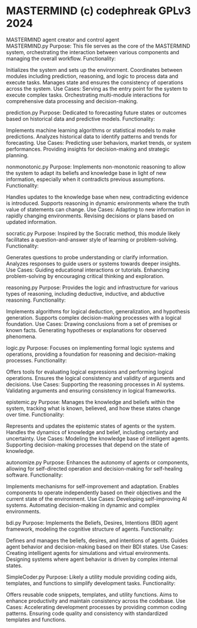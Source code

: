 # MASTERMIND (c) codephreak GPLv3 2024
MASTERMIND agent creator and control agent<br />
MASTERMIND.py
Purpose: This file serves as the core of the MASTERMIND system, orchestrating the interaction between various components and managing the overall workflow.
Functionality:

Initializes the system and sets up the environment.
Coordinates between modules including prediction, reasoning, and logic to process data and execute tasks.
Manages state and ensures the consistency of operations across the system.
Use Cases:
Serving as the entry point for the system to execute complex tasks.
Orchestrating multi-module interactions for comprehensive data processing and decision-making.

prediction.py
Purpose: Dedicated to forecasting future states or outcomes based on historical data and predictive models.
Functionality:

Implements machine learning algorithms or statistical models to make predictions.
Analyzes historical data to identify patterns and trends for forecasting.
Use Cases:
Predicting user behaviors, market trends, or system performances.
Providing insights for decision-making and strategic planning.

nonmonotonic.py
Purpose: Implements non-monotonic reasoning to allow the system to adapt its beliefs and knowledge base in light of new information, especially when it contradicts previous assumptions.
Functionality:

Handles updates to the knowledge base when new, contradicting evidence is introduced.
Supports reasoning in dynamic environments where the truth value of statements can change.
Use Cases:
Adapting to new information in rapidly changing environments.
Revising decisions or plans based on updated information.

socratic.py
Purpose: Inspired by the Socratic method, this module likely facilitates a question-and-answer style of learning or problem-solving.
Functionality:

Generates questions to probe understanding or clarify information.
Analyzes responses to guide users or systems towards deeper insights.
Use Cases:
Guiding educational interactions or tutorials.
Enhancing problem-solving by encouraging critical thinking and exploration.

reasoning.py
Purpose: Provides the logic and infrastructure for various types of reasoning, including deductive, inductive, and abductive reasoning.
Functionality:

Implements algorithms for logical deduction, generalization, and hypothesis generation.
Supports complex decision-making processes with a logical foundation.
Use Cases:
Drawing conclusions from a set of premises or known facts.
Generating hypotheses or explanations for observed phenomena.

logic.py
Purpose: Focuses on implementing formal logic systems and operations, providing a foundation for reasoning and decision-making processes.
Functionality:

Offers tools for evaluating logical expressions and performing logical operations.
Ensures the logical consistency and validity of arguments and decisions.
Use Cases:
Supporting the reasoning processes in AI systems.
Validating arguments and ensuring consistency in logical frameworks.

epistemic.py
Purpose: Manages the knowledge and beliefs within the system, tracking what is known, believed, and how these states change over time.
Functionality:

Represents and updates the epistemic states of agents or the system.
Handles the dynamics of knowledge and belief, including certainty and uncertainty.
Use Cases:
Modeling the knowledge base of intelligent agents.
Supporting decision-making processes that depend on the state of knowledge.

autonomize.py
Purpose: Enhances the autonomy of agents or components, allowing for self-directed operation and decision-making for self-healing software.
Functionality:

Implements mechanisms for self-improvement and adaptation.
Enables components to operate independently based on their objectives and the current state of the environment.
Use Cases:
Developing self-improving AI systems.
Automating decision-making in dynamic and complex environments.

bdi.py
Purpose: Implements the Beliefs, Desires, Intentions (BDI) agent framework, modeling the cognitive structure of agents.
Functionality:

Defines and manages the beliefs, desires, and intentions of agents.
Guides agent behavior and decision-making based on their BDI states.
Use Cases:
Creating intelligent agents for simulations and virtual environments.
Designing systems where agent behavior is driven by complex internal states.

SimpleCoder.py
Purpose: Likely a utility module providing coding aids, templates, and functions to simplify development tasks.
Functionality:

Offers reusable code snippets, templates, and utility functions.
Aims to enhance productivity and maintain consistency across the codebase.
Use Cases:
Accelerating development processes by providing common coding patterns.
Ensuring code quality and consistency with standardized templates and functions.
